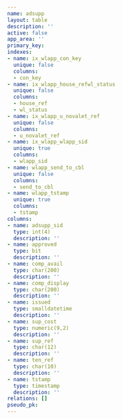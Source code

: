 ```yaml
---
name: adsupp
layout: table
description: ''
active: false
app_area: ''
primary_key: 
indexes:
- name: ix_wlapp_con_key
  unique: false
  columns:
  - con_key
- name: ix_wlapp_house_refwl_status
  unique: false
  columns:
  - house_ref
  - wl_status
- name: ix_wlapp_u_novalet_ref
  unique: false
  columns:
  - u_novalet_ref
- name: ix_wlapp_wlapp_sid
  unique: true
  columns:
  - wlapp_sid
- name: wlapp_send_to_cbl
  unique: false
  columns:
  - send_to_cbl
- name: wlapp_tstamp
  unique: true
  columns:
  - tstamp
columns:
- name: adsupp_sid
  type: int(4)
  description: ''
- name: approved
  type: bit
  description: ''
- name: comp_avail
  type: char(200)
  description: ''
- name: comp_display
  type: char(200)
  description: ''
- name: issued
  type: smalldatetime
  description: ''
- name: sup_cost
  type: numeric(9,2)
  description: ''
- name: sup_ref
  type: char(12)
  description: ''
- name: ten_ref
  type: char(10)
  description: ''
- name: tstamp
  type: timestamp
  description: ''
relations: []
pseudo_pk: 
---
```


